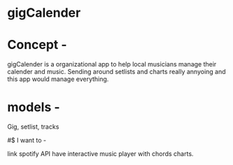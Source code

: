 # gigCalender

# Concept -

gigCalender is a organizational app to help local musicians manage their calender and music. Sending around setlists and charts really annyoing and this app would manage everything.


# models -

Gig,
setlist,
tracks


#$ I want to -

link spotify API have interactive music player with chords charts.
